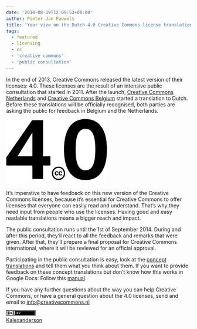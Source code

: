```yaml
---
date: '2014-08-19T12:09:53+00:00'
author: Pieter-Jan Pauwels
title: 'Your view on the Dutch 4.0 Creative Commons license translations.'
tags:
  - featured
  - licensing
  - cc
  - 'creative commons'
  - 'public consultation'
---
```


In the end of 2013, Creative Commons released the latest version of their licenses: 4.0. These licenses are the result of an intensive public consultation that started in 2011. After the launch, [Creative Commons Netherlands](http://creativecommons.nl/) and [Creative Commons Belgium](http://www.creativecommons.be/) started a translation to Dutch. Before these translations will be officially recognised, both parties are asking the public for feedback in Belgium and the Netherlands.

![Creative Commons 4.0 logo](cc40-itshere-275-e1405956217303.png)

It’s imperative to have feedback on this new version of the Creative Commons licenses, because it’s essential for Creative Commons to offer licenses that everyone can easily read and understand. That’s why they need input from people who use the licenses. Having good and easy readable translations means a bigger reach and impact.

The public consultation runs until the 1st of September 2014. During and after this period, they’ll react to all the feedback and remarks that were given. After that, they’ll prepare a final proposal for Creative Commons international, where it will be reviewed for an official approval.

Participating in the public consultation is easy, look at the [concept translations](https://drive.google.com/folderview?id=0B097P2M8XP7vN09TaExTS2pCSDQ&usp=sharing) and tell them what you think about them. If you want to provide feedback on these concept translations but don’t know how this works in Google Docs: Follow this [manual](https://docs.google.com/document/d/1EFWPlA9sAAvv6fsJgaSrCQJ1YzvBL3ceDxLWT6wZygI/edit#heading=h.h1dwyad1t4x6).

If you have any further questions about the way you can help Creative Commons, or have a general question about the 4.0 licenses, send and email to info@creativecommons.nl

![Creative Commons Creative Commons Attribution 2.0 Generic License](80x15.png 'Creative Commons Creative Commons Attribution 2.0 Generic License')  
[Kalexanderson](https://www.flickr.com/people/kalexanderson/)
